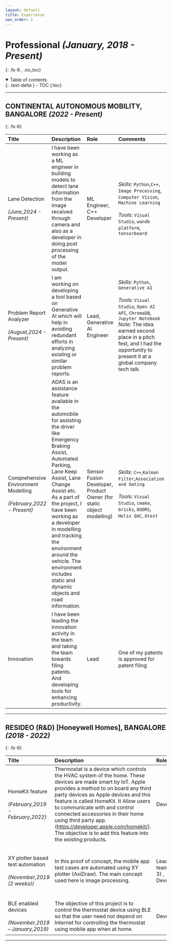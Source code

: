 ```yaml
---
layout: default
title: Experience
nav_order: 2
---
```


# Professional _(January, 2018 - Present)_
{: .fs-8 , .no_toc}
<details open markdown="block">
  <summary>
    Table of contents
  </summary>
  {: .text-delta }
- TOC
{:toc}
</details>

---
## CONTINENTAL AUTONOMOUS MOBILITY, BANGALORE _(2022 - Present)_
{: .fs-6}
<br>

| Title        | Description       | Role  | Comments |
|:-------------|:------------------|:------|:---------|
|Lane Detection  <br><br>  _(June,2024 -  Present)_  | I have been working as a ML engineer in building models to detect lane information from the image received through camera and also as a developer in doing post processing of the model output.  | ML Engineer, C++ Developer |*Skills*: `Python`,`C++`, `Image Processing`, `Computer Vision`, `Machine Learning`  <br><br> *Tools*: `Visual Studio`, `wandb platform`, `tensorboard` |
|Problem Report Analyzer  <br><br>  _(August,2024 -  Present)_ | I am working on developing a tool based on Generative AI which will help in avoiding redundant efforts in analyzing existing or similar problem reports. | Lead, Generative AI Engineer | *Skills*: `Python`, `Generative AI`  <br><br> *Tools*: `Visual Studio`, `Open AI API`, `ChromaDB`, `Jupyter Notebook` *Note*: The idea earned second place in a pitch fest, and I had the opportunity to present it at a global company tech talk. |
|Comprehensive Environment Modelling <br><br>  _(February,2022 - Present)_|ADAS is an assistance feature available in the automobile for assisting the driver like Emergency Braking Assist, Automated Parking, Lane Keep Assist, Lane Change Assist etc. As a part of the project, I have been working as a developer in modelling and tracking the environment around the vehicle. The environment includes static and dynamic objects and road information.| Sensor Fusion Developer, Product Owner (for static object modelling) | *Skills*: `C++`,`Kalman Filter`,`Association and Gating` <br><br> *Tools*: `Visual Studio`, `cmake`, `bricks`, `DOORS`, `Helix QAC`, `Gtest` |
| Innovation |  I have been leading the innovation activity in the team and taking the team towards filing patents. And developing tools for enhancing productivity. | Lead | One of my patents is approved for patent filing |

---
## RESIDEO (R&D) [Honeywell Homes], BANGALORE _(2018 - 2022)_
{: .fs-6}
<br>

| Title        | Description       | Role  | Comments |
|:-------------|:------------------|:------|:---------|
| HomeKit feature <br><br> _(February,2019 - February,2022)_ | Thermostat is a device which controls the HVAC system of the home. These devices are made smart by IoT. Apple provides a method to on board any third party devices as Apple devices and this feature is called HomeKit. It Allow users to communicate with and control connected accessories in their home using third party app.(https://developer.apple.com/homekit/). The objective is to add this feature into the existing products. | Developer | *Language*: `C `, `C++` <br><br> *Tools*: `Wiced Studio` , `IAR` |
| XY plotter based test automation <br><br>  _(November,2019 (2 weeks))_| In this proof of concept, the mobile app test cases are automated using XY plotter (AxiDraw). The main concept used here is image processing. |Lead (a team of 3) , Developer | *Language*: `Python` <br><br> *Tools*: `Visual Studio Code`, `Tesseract`, `OpenCV`|
|BLE enabled devices <br><br>_(November,2018 – January,2019)_ | The objective of this project is to control the thermostat device using BLE so that the user need not depend on Internet for controlling the thermostat using mobile app when at home.  |Developer |  *Language*: `C`  <br><br> *Tools*: `Code Composer Studio`|

---
